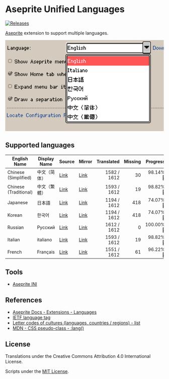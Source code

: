 # Aseprite Unified Languages

[![Releases](https://img.shields.io/github/v/release/aseprite-quest/aseprite-unified-languages)](https://github.com/aseprite-quest/aseprite-unified-languages/releases)

[Aseprite](https://github.com/aseprite/aseprite) extension to support multiple languages.

![product](docs/product.png)

## Supported languages

| English Name | Display Name | Source | Mirror | Translated | Missing | Progress |
|---|---|---|---|---:|---:|---:|
| Chinese (Simplified) | 中文（简体） | [Link](https://github.com/aseprite-quest/aseprite-language-chinese-simplified) | [Link](https://github.com/aseprite-quest/aseprite-language-chinese-simplified) | 1582 / 1612 | 30 | 98.14% 🚧 |
| Chinese (Traditional) | 中文（繁體） | [Link](https://github.com/5idereal/Aseprite-Traditional-Chinese-Translation) | [Link](https://github.com/aseprite-quest/aseprite-language-chinese-traditional) | 1593 / 1612 | 19 | 98.82% 🚧 |
| Japanese | 日本語 | [Link](https://github.com/aseprite-quest/aseprite-language-japanese) | [Link](https://github.com/aseprite-quest/aseprite-language-japanese) | 1194 / 1612 | 418 | 74.07% 🚧 |
| Korean | 한국어 | [Link](https://github.com/ImBada/Aseprite-Korean) | [Link](https://github.com/aseprite-quest/aseprite-language-korean) | 1194 / 1612 | 418 | 74.07% 🚧 |
| Russian | Русский | [Link](https://github.com/lufog/aseprite-language-russian) | [Link](https://github.com/aseprite-quest/aseprite-language-russian) | 1612 / 1612 | 0 | 100.00% 🚩 |
| Italian | italiano | [Link](https://github.com/FabianoIlCapo/aseprite_italian) | [Link](https://github.com/aseprite-quest/aseprite-language-italian) | 1593 / 1612 | 19 | 98.82% 🚧 |
| French | Français | [Link](https://github.com/boubl/Aseprite-French-Translation) | [Link](https://github.com/aseprite-quest/aseprite-language-french) | 1551 / 1612 | 61 | 96.22% 🚧 |

## Tools

- [Aseprite INI](https://github.com/aseprite-quest/aseprite-ini)

## References

- [Aseprite Docs - Extensions - Languages](https://aseprite.org/docs/extensions/languages)
- [IETF language tag](https://en.wikipedia.org/wiki/IETF_language_tag)
- [Letter codes of cultures (languages, countries / regions) - list](https://www.venea.net/web/culture_code)
- [MDN - CSS pseudo-class - :lang()](https://developer.mozilla.org/en-US/docs/Web/CSS/:lang)

## License

Translations under the Creative Commons Attribution 4.0 International License.

Scripts under the [MIT License](LICENSE).
